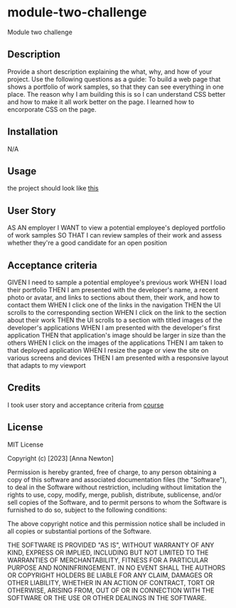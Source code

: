 # module-two-challenge
Module two challenge

## Description

Provide a short description explaining the what, why, and how of your project. Use the following questions as a guide:
To build a web page that shows a portfolio of work samples, so that they can see everything in one place. The reason why I am building this is so I can understand CSS better and how to make it all work better on the page. I learned how to encorporate CSS on the page. 

## Installation

N/A

## Usage

the project should look like [this](https://courses.bootcampspot.com/courses/3765/files/2761820/preview)


## User Story
AS AN employer
I WANT to view a potential employee's deployed portfolio of work samples
SO THAT I can review samples of their work and assess whether they're a good candidate for an open position

## Acceptance criteria

GIVEN I need to sample a potential employee's previous work
WHEN I load their portfolio
THEN I am presented with the developer's name, a recent photo or avatar, and links to sections about them, their work, and how to contact them
WHEN I click one of the links in the navigation
THEN the UI scrolls to the corresponding section
WHEN I click on the link to the section about their work
THEN the UI scrolls to a section with titled images of the developer's applications
WHEN I am presented with the developer's first application
THEN that application's image should be larger in size than the others
WHEN I click on the images of the applications
THEN I am taken to that deployed application
WHEN I resize the page or view the site on various screens and devices
THEN I am presented with a responsive layout that adapts to my viewport


## Credits

I took user story and acceptance criteria from [course](https://courses.bootcampspot.com/courses/3765/assignments/57201?module_item_id=1005764)


## License

MIT License

Copyright (c) [2023] [Anna Newton]

Permission is hereby granted, free of charge, to any person obtaining a copy
of this software and associated documentation files (the "Software"), to deal
in the Software without restriction, including without limitation the rights
to use, copy, modify, merge, publish, distribute, sublicense, and/or sell
copies of the Software, and to permit persons to whom the Software is
furnished to do so, subject to the following conditions:

The above copyright notice and this permission notice shall be included in all
copies or substantial portions of the Software.

THE SOFTWARE IS PROVIDED "AS IS", WITHOUT WARRANTY OF ANY KIND, EXPRESS OR
IMPLIED, INCLUDING BUT NOT LIMITED TO THE WARRANTIES OF MERCHANTABILITY,
FITNESS FOR A PARTICULAR PURPOSE AND NONINFRINGEMENT. IN NO EVENT SHALL THE
AUTHORS OR COPYRIGHT HOLDERS BE LIABLE FOR ANY CLAIM, DAMAGES OR OTHER
LIABILITY, WHETHER IN AN ACTION OF CONTRACT, TORT OR OTHERWISE, ARISING FROM,
OUT OF OR IN CONNECTION WITH THE SOFTWARE OR THE USE OR OTHER DEALINGS IN THE
SOFTWARE.
